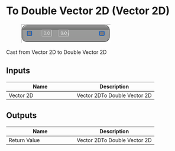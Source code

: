 # To Double Vector 2D (Vector 2D)

<div align="left" data-full-width="false">

<figure><img src="to_double_vector_2d_-vector_2d.png" alt=""><figcaption></figcaption></figure>

</div>

Cast from Vector 2D to Double Vector 2D

## Inputs

<table>
<thead><tr><th width="170">Name</th><th>Description</th></tr></thead>
<tbody>
<tr><td>Vector 2D</td><td>Vector 2DTo Double Vector 2D</td></tr>
</tbody>
</table>

## Outputs

<table>
<thead><tr><th width="170">Name</th><th>Description</th></tr></thead>
<tbody>
<tr><td>Return Value</td><td>Vector 2DTo Double Vector 2D</td></tr>
</tbody>
</table>